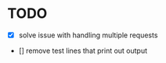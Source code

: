 # TODO

- [x] solve issue with handling multiple requests
- [] remove test lines that print out output
